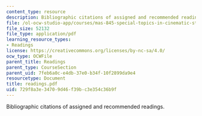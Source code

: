 ```yaml
---
content_type: resource
description: Bibliographic citations of assigned and recommended readings.
file: /ol-ocw-studio-app/courses/mas-845-special-topics-in-cinematic-storytelling-spring-2004/729f8a3e34709d46f39bc3e354c36b9f_readings.pdf
file_size: 52132
file_type: application/pdf
learning_resource_types:
- Readings
license: https://creativecommons.org/licenses/by-nc-sa/4.0/
ocw_type: OCWFile
parent_title: Readings
parent_type: CourseSection
parent_uid: 7feb6a0c-e4db-37e0-b34f-10f2899da9e4
resourcetype: Document
title: readings.pdf
uid: 729f8a3e-3470-9d46-f39b-c3e354c36b9f
---
```

Bibliographic citations of assigned and recommended readings.